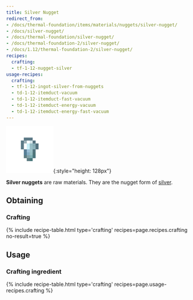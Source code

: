 ```yaml
---
title: Silver Nugget
redirect_from:
- /docs/thermal-foundation/items/materials/nuggets/silver-nugget/
- /docs/silver-nugget/
- /docs/thermal-foundation/silver-nugget/
- /docs/thermal-foundation-2/silver-nugget/
- /docs/1.12/thermal-foundation-2/silver-nugget/
recipes:
  crafting:
  - tf-1-12-nugget-silver
usage-recipes:
  crafting:
  - tf-1-12-ingot-silver-from-nuggets
  - td-1-12-itemduct-vacuum
  - td-1-12-itemduct-fast-vacuum
  - td-1-12-itemduct-energy-vacuum
  - td-1-12-itemduct-energy-fast-vacuum
---
```


![Silver nugget](/assets/images/thermal-foundation-2/nugget-silver.png){:style="height: 128px"}


**Silver nuggets** are raw materials. They are the nugget form of
[silver](/docs/1.12/thermal-foundation/silver-ingot/).


Obtaining
---------

### Crafting
{% include recipe-table.html type='crafting' recipes=page.recipes.crafting no-result=true %}


Usage
-----

### Crafting ingredient
{% include recipe-table.html type='crafting' recipes=page.usage-recipes.crafting %}
